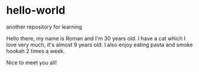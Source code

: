 # hello-world
another repository for learning

Hello there, my name is Roman and I'm 30 years old. 
I have a cat which I love very much, it's almost 9 years old.
I also enjoy eating pasta and smoke hookah 2 times a week.

Nice to meet you all!
